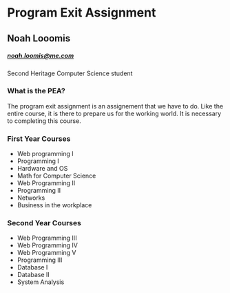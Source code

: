 # Program Exit Assignment

## Noah Looomis

##### noah.loomis@me.com
Second Heritage Computer Science student

### What is the PEA?
The program exit assignment is an assignement that we have to do. Like the entire course, it is there to prepare us for the working world. It is necessary to completing this course.

### First Year Courses
* Web programming I
* Programming I
* Hardware and OS
* Math for Computer Science
* Web Programming II
* Programming II
* Networks
* Business in the workplace

### Second Year Courses
* Web Programming III
* Web Programming IV
* Web Programming V
* Programming III
* Database I
* Database II
* System Analysis 